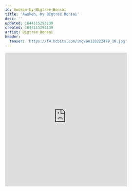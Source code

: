 ```yaml
---
id: Awoken-by-Bigtree-Bonsai
title: 'Awoken, by Bigtree Bonsai'
desc: ''
updated: 1644115293139
created: 1644115293139
artist: Bigtree Bonsai
header:
  teaser: 'https://f4.bcbits.com/img/a0128222479_16.jpg'
---
```

<iframe style="border: 0; width: 400px; height: 439px;" src="https://bandcamp.com/EmbeddedPlayer/album=2585170884/size=large/bgcol=333333/linkcol=ffffff/artwork=small/transparent=true/" seamless><a href="https://bigtreebonsai.bandcamp.com/album/awoken
">Awoken | Bigtree Bonsai</a></iframe>
